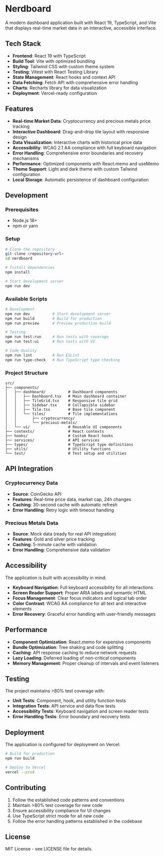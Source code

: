 # Nerdboard

A modern dashboard application built with React 19, TypeScript, and Vite that displays real-time market data in an interactive, accessible interface.

## Tech Stack

- **Frontend**: React 19 with TypeScript
- **Build Tool**: Vite with optimized bundling
- **Styling**: Tailwind CSS with custom theme system
- **Testing**: Vitest with React Testing Library
- **State Management**: React hooks and context API
- **Data Fetching**: Fetch API with comprehensive error handling
- **Charts**: Recharts library for data visualization
- **Deployment**: Vercel-ready configuration

## Features

- **Real-time Market Data**: Cryptocurrency and precious metals price tracking
- **Interactive Dashboard**: Drag-and-drop tile layout with responsive design
- **Data Visualization**: Interactive charts with historical price data
- **Accessibility**: WCAG 2.1 AA compliance with full keyboard navigation
- **Error Handling**: Comprehensive error boundaries and recovery mechanisms
- **Performance**: Optimized components with React.memo and useMemo
- **Theme Support**: Light and dark theme with custom Tailwind configuration
- **Local Storage**: Automatic persistence of dashboard configuration

## Development

### Prerequisites

- Node.js 18+ 
- npm or yarn

### Setup

```bash
# Clone the repository
git clone <repository-url>
cd nerdboard

# Install dependencies
npm install

# Start development server
npm run dev
```

### Available Scripts

```bash
# Development
npm run dev          # Start development server
npm run build        # Build for production
npm run preview      # Preview production build

# Testing
npm run test:run     # Run tests with coverage
npm run test:ui      # Run tests with UI

# Code Quality
npm run lint         # Run ESLint
npm run type-check   # Run TypeScript type checking
```

### Project Structure

```
src/
├── components/
│   ├── dashboard/          # Dashboard components
│   │   ├── Dashboard.tsx   # Main dashboard container
│   │   ├── TileGrid.tsx    # Responsive tile grid
│   │   ├── Sidebar.tsx     # Collapsible sidebar
│   │   ├── Tile.tsx        # Base tile component
│   │   └── tiles/          # Tile implementations
│   │       ├── cryptocurrency/
│   │       └── precious-metals/
│   └── ui/                 # Reusable UI components
├── contexts/               # React contexts
├── hooks/                  # Custom React hooks
├── services/               # API services
├── types/                  # TypeScript type definitions
├── utils/                  # Utility functions
└── test/                   # Test setup and utilities
```

## API Integration

### Cryptocurrency Data
- **Source**: CoinGecko API
- **Features**: Real-time price data, market cap, 24h changes
- **Caching**: 30-second cache with automatic refresh
- **Error Handling**: Retry logic with timeout handling

### Precious Metals Data
- **Source**: Mock data (ready for real API integration)
- **Features**: Gold and silver price tracking
- **Caching**: 5-minute cache with validation
- **Error Handling**: Comprehensive data validation

## Accessibility

The application is built with accessibility in mind:

- **Keyboard Navigation**: Full keyboard accessibility for all interactions
- **Screen Reader Support**: Proper ARIA labels and semantic HTML
- **Focus Management**: Clear focus indicators and logical tab order
- **Color Contrast**: WCAG AA compliance for all text and interactive elements
- **Error Recovery**: Graceful error handling with user-friendly messages

## Performance

- **Component Optimization**: React.memo for expensive components
- **Bundle Optimization**: Tree shaking and code splitting
- **Caching**: API response caching to reduce network requests
- **Lazy Loading**: Deferred loading of non-critical components
- **Memory Management**: Proper cleanup of intervals and event listeners

## Testing

The project maintains >80% test coverage with:

- **Unit Tests**: Component, hook, and utility function tests
- **Integration Tests**: API service and data flow tests
- **Accessibility Tests**: Keyboard navigation and screen reader tests
- **Error Handling Tests**: Error boundary and recovery tests

## Deployment

The application is configured for deployment on Vercel:

```bash
# Build for production
npm run build

# Deploy to Vercel
vercel --prod
```

## Contributing

1. Follow the established code patterns and conventions
2. Maintain >80% test coverage for new code
3. Ensure accessibility compliance for UI changes
4. Use TypeScript strict mode for all new code
5. Follow the error handling patterns established in the codebase

## License

MIT License - see LICENSE file for details.
